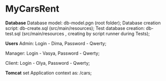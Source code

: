 # MyCarsRent
____________Database____________
Database model: db-model.pgn (root folder);
Database creation script: db-create.sql (src/main/resources);
Test database creation: db-test.sql (src/main/resources , creating by script runner during Tests);

____________Users____________
Admin: Login - Dima, Password - Qwerty;

Manager: Login - Vasya, Password - Qwerty;

Client: Login - Olya, Password - Qwerty;

____________Tomcat____________
set Application context as: /cars;
